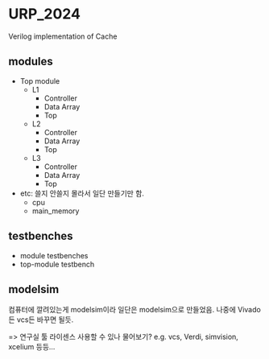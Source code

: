 # URP_2024
Verilog implementation of Cache

## modules

- Top module
  - L1
    - Controller
    - Data Array
    - Top
  - L2
    - Controller
    - Data Array
    - Top
  - L3
    - Controller
    - Data Array
    - Top
- etc: 쓸지 안쓸지 몰라서 일단 만들기만 함.
  - cpu
  - main_memory


## testbenches

- module testbenches
- top-module testbench

## modelsim

컴퓨터에 깔려있는게 modelsim이라 일단은 modelsim으로 만들었음. 나중에 Vivado든 vcs든 바꾸면 될듯.

=> 연구실 툴 라이센스 사용할 수 있나 물어보기? e.g. vcs, Verdi, simvision, xcelium 등등...